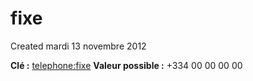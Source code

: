 fixe
====
Created mardi 13 novembre 2012

**Clé :** [telephone:fixe]()
**Valeur possible :** +334 00 00 00 00
